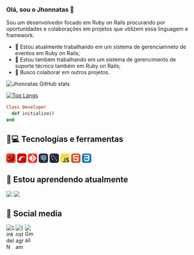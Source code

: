### Olá, sou o Jhonnatas 👋

Sou um desenvolvedor focado em Ruby on Rails procurando por oportunidades e colaborações em projetos que utilizem essa linguagem e framework.
- :construction_worker: Estou atualmente trabalhando em um sistema de gerenciamneto de eventos em Ruby on Rails;
- :construction_worker: Estou também trabalhando em um sistema de gerencimento de suporte técnico também em Ruby on Rails;
- :dart: Busco colaborar em outros projetos.

![Jhonnatas GitHub stats](https://github-readme-stats.vercel.app/api?username=jhonnatas&count_private=true&theme=dark)

[![Top Langs](https://github-readme-stats.vercel.app/api/top-langs/?username=yushi1007&layout=compact)](https://github.com/jhonnatas)

```ruby
Class Developer
  def initialize()
end
```

## 🚀💻 Tecnologias e ferramentas
<div style="display: inline_block">
  <img height="25" src="https://github.com/tandpfun/skill-icons/blob/main/icons/Ruby.svg">
  <img height="25" src="https://github.com/tandpfun/skill-icons/blob/main/icons/Rails.svg">
  <img height="25" src="https://github.com/tandpfun/skill-icons/blob/main/icons/Git.svg">
  <img height="25" src="https://github.com/tandpfun/skill-icons/blob/main/icons/PostgreSQL-Dark.svg">
  <img height="25" src="https://github.com/tandpfun/skill-icons/blob/main/icons/MySQL-Dark.svg">
  <img height="25" src="https://github.com/tandpfun/skill-icons/blob/main/icons/JavaScript.svg">
  <img height="25" src="https://github.com/tandpfun/skill-icons/blob/main/icons/HTML.svg">
  <img height="25" src="https://github.com/tandpfun/skill-icons/blob/main/icons/CSS.svg">
 </div>
 
 ## 🌱 Estou aprendendo atualmente
<div style="display: inline_block">
 <img height="25" src="https://cdn-icons-png.flaticon.com/128/5968/5968672.png">
 <img height="25" src="https://cdn-icons-png.flaticon.com/128/919/919851.png">
</div>
 
 
<!--
<div style="display: inline_block"><br />
  <img align="center" alt="html5" src="https://img.shields.io/badge/HTML5-E34F26?style=for-the-badge&logo=html5&logoColor=white" />
  <img align="center" alt="html5" src="https://img.shields.io/badge/CSS-239120?&style=for-the-badge&logo=css3&logoColor=white" />
  <img align="center" alt="html5" src="https://img.shields.io/badge/Ruby-CC342D?style=for-the-badge&logo=ruby&logoColor=white" />
  <img align="center" alt="html5" src="https://img.shields.io/badge/JavaScript-323330?style=for-the-badge&logo=javascript&logoColor=F7DF1E" />
  <img align="center" alt="html5" src="https://img.shields.io/badge/React-20232A?style=for-the-badge&logo=react&logoColor=61DAFB" />    
</div>
-->

## 🤝 Social media
<a target="_blank" href="https://www.linkedin.com/in/jhonnatas-alencar-7a3106a5/">
  <img align="left" alt="LinkdeIN" width="25px" src="https://cdn-icons-png.flaticon.com/128/174/174857.png" />
</a>
<a target="_blank" href="https://www.instagram.com/jhonnatasaires/">
  <img align="left" alt="Instagram" width="25px" src="https://cdn-icons-png.flaticon.com/128/174/174855.png" />
</a>
<a target="_blank" href="mailto:jhonnatas.aires@gmail.com">
  <img align="left" alt="Gmail" width="25px" src="https://cdn-icons-png.flaticon.com/128/5968/5968534.png" />
</a>
